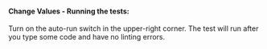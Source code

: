 #### Change Values - Running the tests:
Turn on the auto-run switch in the upper-right corner. The test will run after you type some code and have no linting errors.
